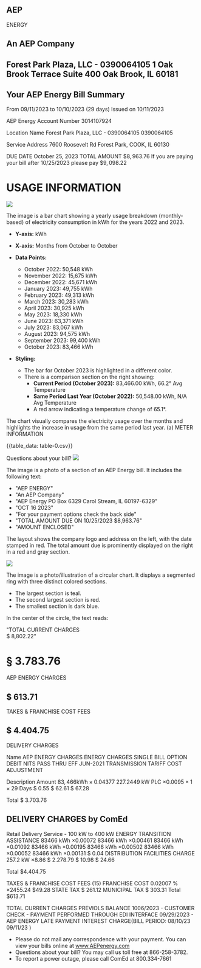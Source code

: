 ## AEP

ENERGY

## An AEP Company

## Forest Park Plaza, LLC - 0390064105 1 Oak Brook Terrace Suite 400 Oak Brook, IL 60181

## Your AEP Energy Bill Summary

From 09/11/2023 to 10/10/2023 (29 days) Issued on 10/11/2023

AEP Energy Account Number 3014107924

Location Name
Forest Park Plaza, LLC - 0390064105
0390064105

Service Address
7600 Roosevelt Rd Forest Park, COOK, IL 60130

DUE DATE
October 25, 2023
TOTAL AMOUNT
$\$ 8,963.76$
If you are paying your bill after 10/25/2023 please pay $\$ 9,098.22$

# USAGE INFORMATION 

![](images/img-0.jpeg)

The image is a bar chart showing a yearly usage breakdown (monthly-based) of electricity consumption in kWh for the years 2022 and 2023. 

- **Y-axis:** kWh
- **X-axis:** Months from October to October
- **Data Points:**
  - October 2022: 50,548 kWh
  - November 2022: 15,675 kWh
  - December 2022: 45,671 kWh
  - January 2023: 49,755 kWh
  - February 2023: 49,313 kWh
  - March 2023: 30,283 kWh
  - April 2023: 30,925 kWh
  - May 2023: 18,330 kWh
  - June 2023: 63,371 kWh
  - July 2023: 83,067 kWh
  - August 2023: 94,575 kWh
  - September 2023: 99,400 kWh
  - October 2023: 83,466 kWh

- **Styling:**
  - The bar for October 2023 is highlighted in a different color.
  - There is a comparison section on the right showing:
    - **Current Period (October 2023):** 83,466.00 kWh, 66.2° Avg Temperature
    - **Same Period Last Year (October 2022):** 50,548.00 kWh, N/A Avg Temperature
    - A red arrow indicating a temperature change of 65.1°.

The chart visually compares the electricity usage over the months and highlights the increase in usage from the same period last year.
(a) METER INFORMATION

{{table_data: table-0.csv}}

Questions about your bill?
![](images/img-1.jpeg)

The image is a photo of a section of an AEP Energy bill. It includes the following text:

- "AEP ENERGY"
- "An AEP Company"
- "AEP Energy PO Box 6329 Carol Stream, IL 60197-6329"
- "OCT 16 2023"
- "For your payment options check the back side"
- "TOTAL AMOUNT DUE ON 10/25/2023 $8,963.76"
- "AMOUNT ENCLOSED"

The layout shows the company logo and address on the left, with the date stamped in red. The total amount due is prominently displayed on the right in a red and gray section.

![](images/img-2.jpeg)

The image is a photo/illustration of a circular chart. It displays a segmented ring with three distinct colored sections. 

- The largest section is teal.
- The second largest section is red.
- The smallest section is dark blue.

In the center of the circle, the text reads:

"TOTAL CURRENT CHARGES  
$ 8,802.22"

# § 3.783.76 

AEP ENERGY CHARGES

## \$ 613.71

TAKES \& FRANCHISE COST FEES

## \$ 4.404.75

DELIVERY CHARGES

Name
AEP ENERGY CHARGES
ENERGY CHARGES
SINGLE BILL OPTION DEBIT
NITS PASS THRU EFF JUN-2021
TRANSMISSION TARIFF COST ADJUSTMENT

Description
Amount
$83,466 \mathrm{kWh} \times 0.04377$
$227.2449 \mathrm{~kW}$ PLC $\times 0.0095 \times 1 \times 29$ Days
\$ 0.55
\$ 62.61
\$ 67.28

Total
\$ 3.703.76

## DELIVERY CHARGES by ComEd

Retail Delivery Service - 100 kW to 400 kW
ENERGY TRANSITION ASSISTANCE
83466 kWh $\times 0.00072$
83466 kWh $\times 0.00461$
83466 kWh $\times 0.01092$
83466 kWh $\times 0.00195$
83466 kWh $\times 0.00502$
83466 kWh $\times 0.00052$
83466 kWh $\times 0.00131$
\$ 0.04
DISTRIBUTION FACILITIES CHARGE
257.2 kW $\times 8.86$
\$ 2.278.79
\$ 10.98
\$ 24.66

Total
$\$ 4.404.75$

TAXES \& FRANCHISE COST FEES (15)
FRANCHISE COST
0.02007 \% $\times 2455.24$
$\$ 49.28$
STATE TAX
\$ 261.12
MUNICIPAL TAX
\$ 303.31
Total
$\$ 613.71$

TOTAL CURRENT CHARGES
PREVIOLS BALANCE
1006/2023 - CUSTOMER CHECK - PAYMENT PERFORMED THROUGH EDI INTERFACE
09/29/2023 - AEP ENERGY LATE PAYMENT INTEREST CHARGE(BILL PERIOD: 08/10/23
$09 / 11 / 23$ )

- Please do not mail any correspondence with your payment. You can view your bills online at www.AEPenergy.com
- Questions about your bill? You may call us toll free at 866-258-3782.
- To report a power outage, please call ComEd at 800.334-7661

